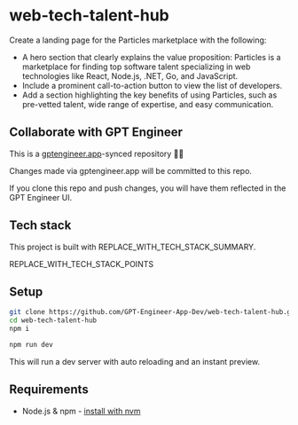 # web-tech-talent-hub

Create a landing page for the Particles marketplace with the following:

- A hero section that clearly explains the value proposition: Particles is a marketplace for finding top software talent specializing in web technologies like React, Node.js, .NET, Go, and JavaScript. 
- Include a prominent call-to-action button to view the list of developers.
- Add a section highlighting the key benefits of using Particles, such as pre-vetted talent, wide range of expertise, and easy communication.

## Collaborate with GPT Engineer

This is a [gptengineer.app](https://gptengineer.app)-synced repository 🌟🤖

Changes made via gptengineer.app will be committed to this repo.

If you clone this repo and push changes, you will have them reflected in the GPT Engineer UI.

## Tech stack

This project is built with REPLACE_WITH_TECH_STACK_SUMMARY.

REPLACE_WITH_TECH_STACK_POINTS

## Setup

```sh
git clone https://github.com/GPT-Engineer-App-Dev/web-tech-talent-hub.git
cd web-tech-talent-hub
npm i
```

```sh
npm run dev
```

This will run a dev server with auto reloading and an instant preview.

## Requirements

- Node.js & npm - [install with nvm](https://github.com/nvm-sh/nvm#installing-and-updating)
